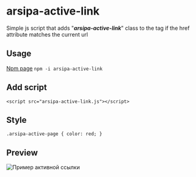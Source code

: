# arsipa-active-link
Simple js script that adds "**_arsipa-active-link_**" class to the <a> tag if the href attribute matches the current url
## Usage
[Npm page](https://www.npmjs.com/package/arsipa-active-link)
```npm -i arsipa-active-link```
## Add script
```<script src="arsipa-active-link.js"></script>```
## Style
```.arsipa-active-page { color: red; }```
## Preview
![Пример активной ссылки](url "Текст заголовка логотипа 1")